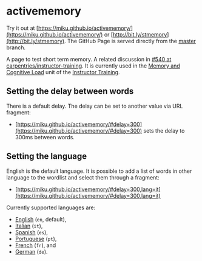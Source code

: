 # activememory

Try it out at
[https://miku.github.io/activememory/](https://miku.github.io/activememory/) or
[http://bit.ly/stmemory](http://bit.ly/stmemory). The GitHub Page is served
directly from the [master](https://github.com/miku/activememory/tree/master)
branch.

A page to test short term memory. A related discussion in [#540 at
carpentries/instructor-training](https://github.com/carpentries/instructor-training/issues/540).
It is currently used in the [Memory and Cognitive
Load](https://data-lessons.github.io/instructor-training/05-memory/index.html)
unit of the [Instructor
Training](https://carpentries.github.io/instructor-training/).

## Setting the delay between words

There is a default delay. The delay can be set to another value via URL fragment:

* [https://miku.github.io/activememory/#delay=300](https://miku.github.io/activememory/#delay=300)
  sets the delay to 300ms between words.

## Setting the language

English is the default language. It is possible to add a list of words in other language to the wordlist and select them through a fragment:

* [https://miku.github.io/activememory/#delay=300,lang=it](https://miku.github.io/activememory/#delay=300,lang=it)

Currently supported languages are:

* [English](https://miku.github.io/activememory/) (`en`, default),
* [Italian](https://miku.github.io/activememory/#lang=it) (`it`),
* [Spanish](https://miku.github.io/activememory/#lang=es) (`es`),
* [Portuguese](https://miku.github.io/activememory/#lang=pt) (`pt`),
* [French](https://miku.github.io/activememory/#lang=fr) (`fr`), and
* [German](https://miku.github.io/activememory/#lang=de) (`de`).
